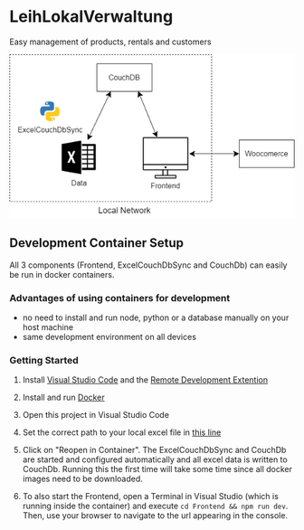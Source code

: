 # LeihLokalVerwaltung
Easy management of products, rentals and customers

![Architecture](architecture.png)

## Development Container Setup

All 3 components (Frontend, ExcelCouchDbSync and CouchDb) can easily be run in docker containers.

### Advantages of using containers for development

- no need to install and run node, python or a database manually on your host machine
- same development environment on all devices


### Getting Started

1. Install [Visual Studio Code](https://code.visualstudio.com/) and the [Remote Development Extention](https://marketplace.visualstudio.com/items?itemName=ms-vscode-remote.vscode-remote-extensionpack)

2. Install and run [Docker](https://www.docker.com/products/docker-desktop)

3. Open this project in Visual Studio Code

4. Set the correct path to your local excel file in [this line](https://github.com/leih-lokal/LeihLokalVerwaltung/blob/74bf1e1f3ad0f405c00cb17c339b8b32451635cc/.devcontainer/docker-compose.yml#L48)

5. Click on "Reopen in Container". The ExcelCouchDbSync and CouchDb are started and configured automatically and all excel data is written to CouchDb. Running this the first time will take some time since all docker images need to be downloaded.

6. To also start the Frontend, open a Terminal in Visual Studio (which is running inside the container) and execute `cd Frontend && npm run dev`. Then, use your browser to navigate to the url appearing in the console.